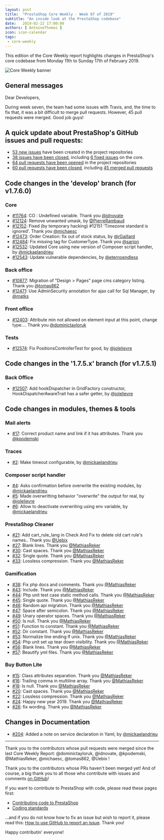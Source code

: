 ```yaml
---
layout: post
title:  "PrestaShop Core Weekly - Week 07 of 2019"
subtitle: "An inside look at the PrestaShop codebase"
date:   2019-02-22 17:00:00
authors: [ AntoineThomas ]
icon: icon-calendar
tags:
 - core-weekly
---
```


This edition of the Core Weekly report highlights changes in PrestaShop's core codebase from Monday 11th to Sunday 17th of February 2019.

![Core Weekly banner](/assets/images/2018/12/banner-core-weekly.jpg)


## General messages

Dear Developers,

During week seven, the team had some issues with Travis, and, the time to fix that, it was a bit difficult to merge pull requests. However, 45 pull requests were merged. Good job guys!


## A quick update about PrestaShop's GitHub issues and pull requests:

- [53 new issues](https://github.com/search?q=org%3APrestaShop+is%3Apublic++-repo%3Aprestashop%2Fprestashop.github.io++is%3Aissue+created%3A2019-02-11..2019-02-17) have been created in the project repositories
- [38 issues have been closed](https://github.com/search?q=org%3APrestaShop+is%3Apublic++-repo%3Aprestashop%2Fprestashop.github.io++is%3Aissue+closed%3A2019-02-11..2019-02-17), including [6 fixed issues](https://github.com/search?q=org%3APrestaShop+is%3Apublic++-repo%3Aprestashop%2Fprestashop.github.io++is%3Aissue+label%3Afixed+closed%3A2019-02-11..2019-02-17) on the core.
- [64 pull requests have been opened](https://github.com/search?q=org%3APrestaShop+is%3Apublic++-repo%3Aprestashop%2Fprestashop.github.io++is%3Apr+created%3A2019-02-11..2019-02-17) in the project repositories
- [60 pull requests have been closed](https://github.com/search?q=org%3APrestaShop+is%3Apublic++-repo%3Aprestashop%2Fprestashop.github.io++is%3Apr+closed%3A2019-02-11..2019-02-17), including [45 merged pull requests](https://github.com/search?q=org%3APrestaShop+is%3Apublic++-repo%3Aprestashop%2Fprestashop.github.io++is%3Apr+merged%3A2019-02-11..2019-02-17)

## Code changes in the 'develop' branch (for v1.7.6.0)

### Core

* [#11764](https://github.com/PrestaShop/PrestaShop/pull/11764): CO : Undefined variable. Thank you [@idnovate](https://github.com/idnovate)
* [#12124](https://github.com/PrestaShop/PrestaShop/pull/12124): Remove unwanted umask, by [@PierreRambaud](https://github.com/PierreRambaud)
* [#12152](https://github.com/PrestaShop/PrestaShop/pull/12152): Fixed (by temporary hacking) #12151 'Timezone standard is ignored'. Thank you [@michaesc](https://github.com/michaesc)
* [#12473](https://github.com/PrestaShop/PrestaShop/pull/12473): Order Creation: fix out of stock status, by [@rGaillard](https://github.com/rGaillard)
* [#12484](https://github.com/PrestaShop/PrestaShop/pull/12484): Fix missing tag for CustomerType. Thank you [@sarjon](https://github.com/sarjon)
* [#12532](https://github.com/PrestaShop/PrestaShop/pull/12532): Updated Core using new version of Composer script handler, by [@mickaelandrieu](https://github.com/mickaelandrieu)
* [#12543](https://github.com/PrestaShop/PrestaShop/pull/12543): Update vulnerable dependencies, by [@eternoendless](https://github.com/eternoendless)


### Back office

* [#10877](https://github.com/PrestaShop/PrestaShop/pull/10877): Migration of  "Design > Pages" page cms category listing. Thank you [@tomas862](https://github.com/tomas862)
* [#12471](https://github.com/PrestaShop/PrestaShop/pull/12471): Use AdminSecurity annotation for ajax call for Sql Manager, by [@matks](https://github.com/matks)


### Front office

* [#12403](https://github.com/PrestaShop/PrestaShop/pull/12403): Attribute min not allowed on element input at this point, change type…. Thank you [@dominictayloruk](https://github.com/dominictayloruk)


### Tests

* [#12574](https://github.com/PrestaShop/PrestaShop/pull/12574): Fix PositionsControllerTest for good, by [@jolelievre](https://github.com/jolelievre)


## Code changes in the '1.7.5.x' branch (for v1.7.5.1)


### Back Office

* [#12507](https://github.com/PrestaShop/PrestaShop/pull/12507): Add hookDispatcher in GridFactory constructor, HookDispatcherAwareTrait has a safer getter, by [@jolelievre](https://github.com/jolelievre)


## Code changes in modules, themes & tools

### Mail alerts

* [#17](https://github.com/PrestaShop/ps_emailalerts/pull/17): Correct product name and link if it has attributes. Thank you [@kpodemski](https://github.com/kpodemski)


### Traces

* [#2](https://github.com/PrestaShop/traces/pull/2): Make timeout configurable, by [@mickaelandrieu](https://github.com/mickaelandrieu)


### Composer script handler

* [#4](https://github.com/PrestaShop/composer-script-handler/pull/4): Asks confirmation before overwrite the existing modules, by [@mickaelandrieu](https://github.com/mickaelandrieu)
* [#5](https://github.com/PrestaShop/composer-script-handler/pull/5): Made overwritting behavior "overwrite" the output for real, by [@jolelievre](https://github.com/jolelievre)
* [#6](https://github.com/PrestaShop/composer-script-handler/pull/6): Allow to deactivate overwriting using env variable, by [@mickaelandrieu](https://github.com/mickaelandrieu)


### PrestaShop Cleaner

* [#21](https://github.com/PrestaShop/pscleaner/pull/21): Add cart_rule_lang in Check And Fix to delete old cart rule's names.. Thank you [@Uebix](https://github.com/Uebix)
* [#27](https://github.com/PrestaShop/pscleaner/pull/27): Blank lines. Thank you [@MathiasReker](https://github.com/MathiasReker)
* [#30](https://github.com/PrestaShop/pscleaner/pull/30): Cast spaces. Thank you [@MathiasReker](https://github.com/MathiasReker)
* [#32](https://github.com/PrestaShop/pscleaner/pull/32): Single quote. Thank you [@MathiasReker](https://github.com/MathiasReker)
* [#33](https://github.com/PrestaShop/pscleaner/pull/33): Lossless compression. Thank you [@MathiasReker](https://github.com/MathiasReker)


### Gamification

* [#38](https://github.com/PrestaShop/gamification/pull/38): Fix php docs and comments. Thank you [@MathiasReker](https://github.com/MathiasReker)
* [#43](https://github.com/PrestaShop/gamification/pull/43): Include. Thank you [@MathiasReker](https://github.com/MathiasReker)
* [#44](https://github.com/PrestaShop/gamification/pull/44): Php unit test case static method calls. Thank you [@MathiasReker](https://github.com/MathiasReker)
* [#45](https://github.com/PrestaShop/gamification/pull/45): Single quote. Thank you [@MathiasReker](https://github.com/MathiasReker)
* [#46](https://github.com/PrestaShop/gamification/pull/46): Random api migration. Thank you [@MathiasReker](https://github.com/MathiasReker)
* [#47](https://github.com/PrestaShop/gamification/pull/47): Space after semicolon. Thank you [@MathiasReker](https://github.com/MathiasReker)
* [#49](https://github.com/PrestaShop/gamification/pull/49): Unary operator spaces. Thank you [@MathiasReker](https://github.com/MathiasReker)
* [#50](https://github.com/PrestaShop/gamification/pull/50): Is null. Thank you [@MathiasReker](https://github.com/MathiasReker)
* [#51](https://github.com/PrestaShop/gamification/pull/51): Function to constant. Thank you [@MathiasReker](https://github.com/MathiasReker)
* [#52](https://github.com/PrestaShop/gamification/pull/52): Dir constant. Thank you [@MathiasReker](https://github.com/MathiasReker)
* [#53](https://github.com/PrestaShop/gamification/pull/53): Normalize line ending lf unix. Thank you [@MathiasReker](https://github.com/MathiasReker)
* [#54](https://github.com/PrestaShop/gamification/pull/54): Php unit set up tear down visibility. Thank you [@MathiasReker](https://github.com/MathiasReker)
* [#56](https://github.com/PrestaShop/gamification/pull/56): Blank lines. Thank you [@MathiasReker](https://github.com/MathiasReker)
* [#57](https://github.com/PrestaShop/gamification/pull/57): Beautify yml files. Thank you [@MathiasReker](https://github.com/MathiasReker)


### Buy Button Lite

* [#15](https://github.com/PrestaShop/ps_buybuttonlite/pull/15): Class attributes separation. Thank you [@MathiasReker](https://github.com/MathiasReker)
* [#16](https://github.com/PrestaShop/ps_buybuttonlite/pull/16): Trailing comma in multiline array. Thank you [@MathiasReker](https://github.com/MathiasReker)
* [#18](https://github.com/PrestaShop/ps_buybuttonlite/pull/18): Is null. Thank you [@MathiasReker](https://github.com/MathiasReker)
* [#20](https://github.com/PrestaShop/ps_buybuttonlite/pull/20): Cast spaces. Thank you [@MathiasReker](https://github.com/MathiasReker)
* [#22](https://github.com/PrestaShop/ps_buybuttonlite/pull/22): Lossless compression. Thank you [@MathiasReker](https://github.com/MathiasReker)
* [#24](https://github.com/PrestaShop/ps_buybuttonlite/pull/24): Happy new year 2019. Thank you [@MathiasReker](https://github.com/MathiasReker)
* [#26](https://github.com/PrestaShop/ps_buybuttonlite/pull/26): fix wording. Thank you [@MathiasReker](https://github.com/MathiasReker)


## Changes in Documentation

* [#204](https://github.com/PrestaShop/docs/pull/204): Added a note on service declaration in Yaml, by [@mickaelandrieu](https://github.com/mickaelandrieu)


<hr />

Thank you to the contributors whose pull requests were merged since the last Core Weekly Report: @dominictayloruk, @idnovate, @kpodemski, @MathiasReker, @michaesc, @tomas862, @Uebix !

Thank you to the contributors whose PRs haven't been merged yet! And of course, a big thank you to all those who contribute with issues and comments [on GitHub](https://github.com/PrestaShop/PrestaShop)!

If you want to contribute to PrestaShop with code, please read these pages first:

 * [Contributing code to PrestaShop](https://devdocs.prestashop.com/1.7/contribute/contribution-guidelines/)
 * [Coding standards](https://devdocs.prestashop.com/1.7/development/coding-standards/)

...and if you do not know how to fix an issue but wish to report it, please read this: [How to use GitHub to report an issue](https://devdocs.prestashop.com/1.7/contribute/contribute-reporting-issues/). Thank you!

Happy contributin' everyone!
